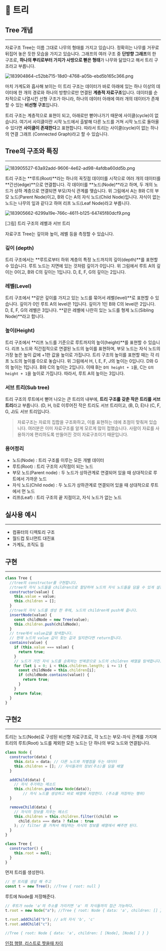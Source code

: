 # 🌳 트리

## ****Tree**** 개념

---

자료구조 Tree는 이름 그대로 나무의 형태를 가지고 있습니다. 정확히는 나무를 거꾸로 뒤집어 놓은 듯한 모습을 가지고 있습니다. 그래프의 여러 구조 중 **단방향 그래프**의 한 구조로, **하나의 뿌리로부터 가지가 사방으로 뻗은 형태**가 나무와 닮았다고 해서 트리 구조라고 부릅니다.

![183904864-c52bb715-18d0-4768-a05b-ebd5b165c366.png](%F0%9F%8C%B3%20%E1%84%90%E1%85%B3%E1%84%85%E1%85%B5%20d47c2bd2e9684629a2b472d72d9d00ac/183904864-c52bb715-18d0-4768-a05b-ebd5b165c366.png)

마치 가계도와 흡사해 보이는 이 트리 구조는 데이터가 바로 아래에 있는 하나 이상의 데이터에 한 개의 경로와 하나의 방향으로만 연결된 **계층적 자료구조**입니다. 데이터를 순차적으로 나열시킨 선형 구조가 아니라, 하나의 데이터 아래에 여러 개의 데이터가 존재할 수 있는 **비선형 구조**입니다.

트리 구조는 계층적으로 표현이 되고, 아래로만 뻗어나가기 때문에 사이클(cycle)이 없습니다. 여기서 사이클이란 시작 노드에서 출발해 다른 노드를 거쳐 시작 노드로 돌아올 수 있다면 **사이클이 존재한다**고 표현합니다. 따라서 트리는 사이클(cycle)이 없는 하나의 연결 그래프 (Connected Graph)라고 할 수 있습니다.

## ****Tree의 구조와 특징****

---

![183905527-63a92add-9606-4e62-ad98-4afdba60dd5b.png](%F0%9F%8C%B3%20%E1%84%90%E1%85%B3%E1%84%85%E1%85%B5%20d47c2bd2e9684629a2b472d72d9d00ac/183905527-63a92add-9606-4e62-ad98-4afdba60dd5b.png)

트리 구조는 **루트(Root)**라는 하나의 꼭짓점 데이터를 시작으로 여러 개의 데이터를 **간선(edge)**으로 연결합니다. 각 데이터를 **노드(Node)**라고 하며, 두 개의 노드가 상하 계층으로 연결되면 부모/자식 관계를 맺습니다. 위 그림에서 A는 B와 C의 부모 노드(Parent Node)이고, B와 C는 A의 자식 노드(Child Node)입니다. 자식이 없는 노드는 나무의 잎과 같다고 하여 리프 노드(Leaf Node)라고 부릅니다.

![183905662-6299a19e-766c-4611-b125-64745f80dcf9.png](%F0%9F%8C%B3%20%E1%84%90%E1%85%B3%E1%84%85%E1%85%B5%20d47c2bd2e9684629a2b472d72d9d00ac/183905662-6299a19e-766c-4611-b125-64745f80dcf9.png)

[그림] 트리 구조의 레벨과 서브 트리

자료구조 Tree는 깊이와 높이, 레벨 등을 측정할 수 있습니다.

### **깊이 (depth)**

트리 구조에서는 **루트로부터 하위 계층의 특정 노드까지의 깊이(depth)**를 표현할 수 있습니다. 루트 노드는 지면에 있는 것처럼 깊이가 0입니다. 위 그림에서 루트 A의 깊이는 0이고, B와 C의 깊이는 1입니다. D, E, F, G의 깊이는 2입니다.

### **레벨(Level)**

트리 구조에서 **같은 깊이를 가지고 있는 노드를 묶어서 레벨(level)**로 표현할 수 있습니다. 깊이가 0인 루트 A의 level은 1입니다. 깊이가 1인 B와 C의 level은 2입니다. D, E, F, G의 레벨은 3입니다. **같은 레벨에 나란히 있는 노드를 형제 노드(Sibling Node)**라고 합니다.

### **높이(Height)**

트리 구조에서 **리프 노드를 기준으로 루트까지의 높이(height)**를 표현할 수 있습니다. 리프 노드와 직간접적으로 연결된 노드의 높이를 표현하며, 부모 노드는 자식 노드의 가장 높은 높이 값에 +1한 값을 높이로 가집니다. 트리 구조의 높이를 표현할 때는 각 리프 노드의 높이를 0으로 놓습니다. 위 그림에서 H, I, E, F, J의 높이는 0입니다. D와 G의 높이는 1입니다. B와 C의 높이는 2입니다. 이때 B는 `D의 height + 1`을, C는 `G의 height + 1`을 높이로 가집니다. 따라서, 루트 A의 높이는 3입니다.

### **서브 트리(Sub tree)**

트리 구조의 루트에서 뻗어 나오는 큰 트리의 내부에, **트리 구조를 갖춘 작은 트리를 서브 트리**라고 부릅니다. (D, H, I)로 이루어진 작은 트리도 서브 트리이고, (B, D, E)나 (C, F, G, J)도 서브 트리입니다.

> 자료구조는 자료의 집합을 구조화하고, 이를 표현하는 데에 초점이 맞춰져 있습니다. 여러분은 이미 자료구조를 알게 모르게 많이 접했습니다. 사람이 자료를 사용하기에 편리하도록 만들어진 것이 자료구조이기 때문입니다.
> 

### **용어정리**

- 노드(Node) : 트리 구조를 이루는 모든 개별 데이터
- 루트(Root) : 트리 구조의 시작점이 되는 노드
- 부모 노드(Parent node) : 두 노드가 상하관계로 연결되어 있을 때 상대적으로 루트에서 가까운 노드
- 자식 노드(Child node) : 두 노드가 상하관계로 연결되어 있을 때 상대적으로 루트에서 먼 노드
- 리프(Leaf) : 트리 구조의 끝 지점이고, 자식 노드가 없는 노드

## 실사용 예시

---

- 컴퓨터의 디렉토리 구조
- 월드컵 토너먼트 대진표
- 가계도, 조직도 등

## 구현

---

```jsx
class Tree {
  //tree의 constructor를 구현합니다.
  //tree의 자식 노드들을 children으로 할당하여 노드의 자식 노드들을 담을 수 있게 설정합니다.
  constructor(value) {
    this.value = value;
    this.children = [];
  }
  //tree의 자식 노드를 생성 한 후에, 노드의 children에 push해 줍니다.
  insertNode(value) {
    const childNode = new Tree(value);
    this.children.push(childNode);
  }
  // tree에서 value값을 탐색합니다.
  // 현재 노드의 value 값이 찾는 값과 일치한다면 return합니다.
  contains(value) {
    if (this.value === value) {
      return true;
    }
    // 노드가 가진 자식 노드를 순회하는 반복문으로 노드의 children 배열을 탐색합니다.
    for (let i = 0; i < this.children.length; i += 1) {
      const childNode = this.children[i];
      if (childNode.contains(value)) {
        return true;
      }
    }
    return false;
  }
}
```

## 구현2

---

트리는 노드(Node)로 구성된 비선형 자료구조로, 각 노드는 부모-자식 관계를 가지며 트리의 루트(Root) 노드를 제외한 모든 노드는 단 하나의 부모 노드와 연결됩니다.

```jsx
class Node {
  constructor(data) {
    this.data = data; // 다른 노드와 차별점을 두는 데이터
    this.children = []; // 자식들과의 정보(주소)를 담을 배열
  }

  addChild(data) {
    // 자식 추가하는 메소드
    this.children.push(new Node(data));
		// 자식 노드를 생성하고 바로 배열에 저장한다. (주소를 저장하는 행위)
  }

  removeChild(data) {
    // 자식의 정보를 지우는 메소드
    this.children = this.children.filter((child) =>
      child.data === data ? false : true
    ); // filter 를 거쳐서 해당하는 자식의 정보를 배열에서 빼주면 된다.
  }
}

class Tree {
  constructor() {
    this.root = null;
  }
}
```

먼저 트리를 생성한다.

```jsx
// 빈 트리를 생성 해 주고
const t = new Tree(); //Tree { root: null }
```

루트에 Node를 저장해준다.

```jsx
// 루트가 node 'a'의 주소를 가리키면 'a' 의 자식들까지 접근 가능하다.
t.root = new Node("a"); //Tree { root: Node { data: 'a', children: [] } }
```

```jsx
t.root.addChild("b"); // a의 자식 'b', 'c'
t.root.addChild("c");

//Tree { root: Node { data: 'a', children: [ [Node], [Node] ] } }
```

[인접 행렬, 리스트로 짯을때 차이](https://www.notion.so/c720ac3d125041948f9bc51415603099)